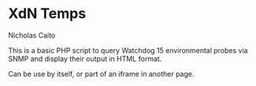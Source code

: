 # XdN Temps


Nicholas Caito



This is a basic PHP script to query Watchdog 15 environmental probes via SNMP and display their output in HTML format.

Can be use by itself, or part of an iframe in another page.

